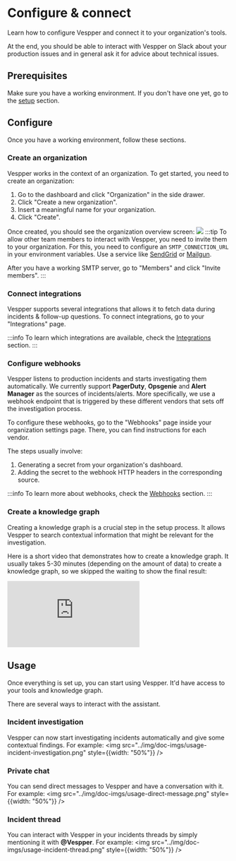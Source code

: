 # Configure & connect

Learn how to configure Vespper and connect it to your organization's tools.

At the end, you should be able to interact with Vespper on Slack about your production issues and in general ask it for advice about technical issues.

## Prerequisites

Make sure you have a working environment. If you don't have one yet, go to the [setup](01-Setup%20Vespper.md) section.

## Configure

Once you have a working environment, follow these sections.

### Create an organization

Vespper works in the context of an organization. To get started, you need to create an organization:

1. Go to the dashboard and click "Organization" in the side drawer.
2. Click "Create a new organization".
3. Insert a meaningful name for your organization.
4. Click "Create".

Once created, you should see the organization overview screen:
<img src="../img/doc-imgs/organization-overview.png" />
:::tip
To allow other team members to interact with Vespper, you need to invite them to your organization. For this, you need to configure an `SMTP_CONNECTION_URL` in your environment variables. Use a service like [SendGrid](https://sendgrid.com/) or [Mailgun](https://www.mailgun.com/).

After you have a working SMTP server, go to "Members" and click "Invite members".
:::

### Connect integrations

Vespper supports several integrations that allows it to fetch data during incidents & follow-up questions. To connect integrations, go to your "Integrations" page.

:::info
To learn which integrations are available, check the [Integrations](../03-Integrations/01-Slack.md) section.
:::

### Configure webhooks

Vespper listens to production incidents and starts investigating them automatically. We currently support **PagerDuty**, **Opsgenie** and **Alert Manager** as the sources of incidents/alerts. More specifically, we use a webhook endpoint that is triggered by these different vendors that sets off the investigation process.

To configure these webhooks, go to the "Webhooks" page inside your organization settings page. There, you can find instructions for each vendor.

The steps usually involve:

1. Generating a secret from your organization's dashboard.
2. Adding the secret to the webhook HTTP headers in the corresponding source.

:::info
To learn more about webhooks, check the [Webhooks](../04-Webhooks/01-PagerDuty.md) section.
:::

### Create a knowledge graph

Creating a knowledge graph is a crucial step in the setup process. It allows Vespper to search contextual
information that might be relevant for the investigation.

Here is a short video that demonstrates how to create a knowledge graph. It usually takes 5-30 minutes (depending on the amount of data) to create a knowledge graph, so we skipped the waiting to show the final result:

<div style={{ position: 'relative', paddingBottom: '57.50798722044729%', height: 0 }}>
    <iframe
    src="https://www.loom.com/embed/8e11837657df42f5b7d6892ac3b80522?sid=90bd74b7-ef38-4fa7-b429-d37b440670a3"
    title="Embedded Video"
    frameBorder="0"
    allowFullScreen
    style={{ position: 'absolute', top: 0, left: 0, width: '100%', height: '100%' }}
    ></iframe>
</div>

## Usage

Once everything is set up, you can start using Vespper. It'd have access to your tools and knowledge graph.

There are several ways to interact with the assistant.

### Incident investigation

Vespper can now start investigating incidents automatically and give some contextual findings. For example:
<img src="../img/doc-imgs/usage-incident-investigation.png" style={{width: "50%"}} />

### Private chat

You can send direct messages to Vespper and have a conversation with it. For example:
<img src="../img/doc-imgs/usage-direct-message.png" style={{width: "50%"}} />

### Incident thread

You can interact with Vespper in your incidents threads by simply mentioning it with **@Vespper**. For example:
<img src="../img/doc-imgs/usage-incident-thread.png" style={{width: "50%"}} />
